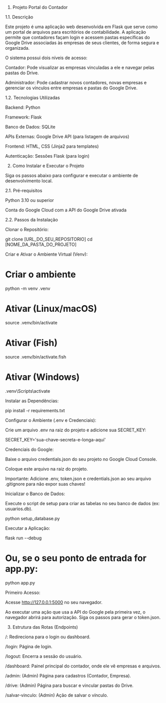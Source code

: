 1. Projeto Portal do Contador

1.1. Descrição

Este projeto é uma aplicação web desenvolvida em Flask que serve como um portal de arquivos para escritórios de contabilidade. A aplicação permite que contadores façam login e acessem pastas específicas do Google Drive associadas às empresas de seus clientes, de forma segura e organizada.

O sistema possui dois níveis de acesso:

Contador: Pode visualizar as empresas vinculadas a ele e navegar pelas pastas do Drive.

Administrador: Pode cadastrar novos contadores, novas empresas e gerenciar os vínculos entre empresas e pastas do Google Drive.

1.2. Tecnologias Utilizadas

Backend: Python

Framework: Flask

Banco de Dados: SQLite

APIs Externas: Google Drive API (para listagem de arquivos)

Frontend: HTML, CSS (Jinja2 para templates)

Autenticação: Sessões Flask (para login)

2. Como Instalar e Executar o Projeto

Siga os passos abaixo para configurar e executar o ambiente de desenvolvimento local.

2.1. Pré-requisitos

Python 3.10 ou superior

Conta do Google Cloud com a API do Google Drive ativada

2.2. Passos da Instalação

Clonar o Repositório:

git clone [URL_DO_SEU_REPOSITORIO]
cd [NOME_DA_PASTA_DO_PROJETO]


Criar e Ativar o Ambiente Virtual (Venv):

# Criar o ambiente
python -m venv .venv
# Ativar (Linux/macOS)
source .venv/bin/activate
# Ativar (Fish)
source .venv/bin/activate.fish
# Ativar (Windows)
.venv\Scripts\activate


Instalar as Dependências:

pip install -r requirements.txt


Configurar o Ambiente (.env e Credenciais):

Crie um arquivo .env na raiz do projeto e adicione sua SECRET_KEY:

SECRET_KEY='sua-chave-secreta-e-longa-aqui'


Credenciais do Google:

Baixe o arquivo credentials.json do seu projeto no Google Cloud Console.

Coloque este arquivo na raiz do projeto.

Importante: Adicione .env, token.json e credentials.json ao seu arquivo .gitignore para não expor suas chaves!

Inicializar o Banco de Dados:

Execute o script de setup para criar as tabelas no seu banco de dados (ex: usuarios.db).

python setup_database.py


Executar a Aplicação:

flask run --debug
# Ou, se o seu ponto de entrada for app.py:
python app.py


Primeiro Acesso:

Acesse http://127.0.0.1:5000 no seu navegador.

Ao executar uma ação que usa a API do Google pela primeira vez, o navegador abrirá para autorização. Siga os passos para gerar o token.json.

3. Estrutura das Rotas (Endpoints)

/: Redireciona para o login ou dashboard.

/login: Página de login.

/logout: Encerra a sessão do usuário.

/dashboard: Painel principal do contador, onde ele vê empresas e arquivos.

/admin: (Admin) Página para cadastros (Contador, Empresa).

/drive: (Admin) Página para buscar e vincular pastas do Drive.

/salvar-vinculo: (Admin) Ação de salvar o vínculo.